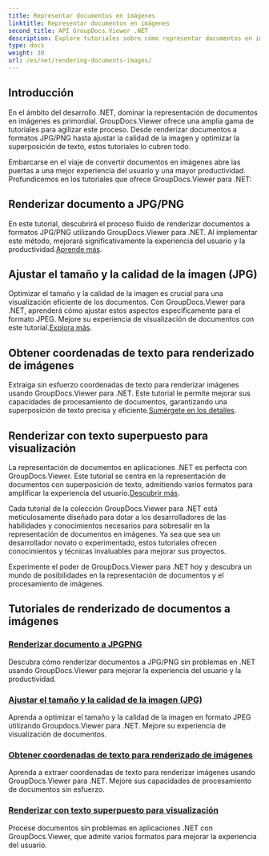 ```yaml
---
title: Representar documentos en imágenes
linktitle: Representar documentos en imágenes
second_title: API GroupDocs.Viewer .NET
description: Explore tutoriales sobre cómo representar documentos en imágenes usando GroupDocs.Viewer para .NET. Optimice la calidad de la imagen, extraiga coordenadas de texto y mejore la experiencia del usuario.
type: docs
weight: 30
url: /es/net/rendering-documents-images/
---
```

## Introducción

En el ámbito del desarrollo .NET, dominar la representación de documentos en imágenes es primordial. GroupDocs.Viewer ofrece una amplia gama de tutoriales para agilizar este proceso. Desde renderizar documentos a formatos JPG/PNG hasta ajustar la calidad de la imagen y optimizar la superposición de texto, estos tutoriales lo cubren todo.

Embarcarse en el viaje de convertir documentos en imágenes abre las puertas a una mejor experiencia del usuario y una mayor productividad. Profundicemos en los tutoriales que ofrece GroupDocs.Viewer para .NET:

## Renderizar documento a JPG/PNG
 En este tutorial, descubrirá el proceso fluido de renderizar documentos a formatos JPG/PNG utilizando GroupDocs.Viewer para .NET. Al implementar este método, mejorará significativamente la experiencia del usuario y la productividad.[Aprende más](./render-jpg-png/).

## Ajustar el tamaño y la calidad de la imagen (JPG)
 Optimizar el tamaño y la calidad de la imagen es crucial para una visualización eficiente de los documentos. Con GroupDocs.Viewer para .NET, aprenderá cómo ajustar estos aspectos específicamente para el formato JPEG. Mejore su experiencia de visualización de documentos con este tutorial.[Explora más](./adjust-image-size-and-quality-jpg/).

## Obtener coordenadas de texto para renderizado de imágenes
Extraiga sin esfuerzo coordenadas de texto para renderizar imágenes usando GroupDocs.Viewer para .NET. Este tutorial le permite mejorar sus capacidades de procesamiento de documentos, garantizando una superposición de texto precisa y eficiente.[Sumérgete en los detalles](./get-text-coordinates-image/).

## Renderizar con texto superpuesto para visualización
 La representación de documentos en aplicaciones .NET es perfecta con GroupDocs.Viewer. Este tutorial se centra en la representación de documentos con superposición de texto, admitiendo varios formatos para amplificar la experiencia del usuario.[Descubrir más](./render-with-text-overlay/).

Cada tutorial de la colección GroupDocs.Viewer para .NET está meticulosamente diseñado para dotar a los desarrolladores de las habilidades y conocimientos necesarios para sobresalir en la representación de documentos en imágenes. Ya sea que sea un desarrollador novato o experimentado, estos tutoriales ofrecen conocimientos y técnicas invaluables para mejorar sus proyectos.

Experimente el poder de GroupDocs.Viewer para .NET hoy y descubra un mundo de posibilidades en la representación de documentos y el procesamiento de imágenes.

## Tutoriales de renderizado de documentos a imágenes
### [Renderizar documento a JPGPNG](./render-jpg-png/)
Descubra cómo renderizar documentos a JPG/PNG sin problemas en .NET usando GroupDocs.Viewer para mejorar la experiencia del usuario y la productividad.
### [Ajustar el tamaño y la calidad de la imagen (JPG)](./adjust-image-size-and-quality-jpg/)
Aprenda a optimizar el tamaño y la calidad de la imagen en formato JPEG utilizando Groupdocs.Viewer para .NET. Mejore su experiencia de visualización de documentos.
### [Obtener coordenadas de texto para renderizado de imágenes](./get-text-coordinates-image/)
Aprenda a extraer coordenadas de texto para renderizar imágenes usando GroupDocs.Viewer para .NET. Mejore sus capacidades de procesamiento de documentos sin esfuerzo.
### [Renderizar con texto superpuesto para visualización](./render-with-text-overlay/)
Procese documentos sin problemas en aplicaciones .NET con GroupDocs.Viewer, que admite varios formatos para mejorar la experiencia del usuario.